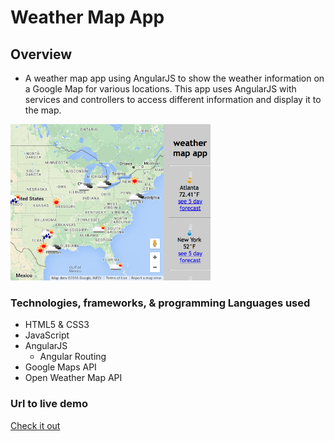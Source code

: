 # Weather Map App

## Overview
* A weather map app using AngularJS to show the weather information on a Google Map for various locations. This app uses AngularJS with services and controllers to access different information and display it to the map.

![Weather Map App](img/weatherapp.png)


### Technologies, frameworks, & programming Languages used
* HTML5 & CSS3
* JavaScript
* AngularJS
  * Angular Routing
* Google Maps API
* Open Weather Map API


### Url to live demo

[Check it out](http://danielweatherapp.surge.sh/)
